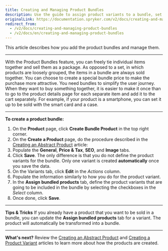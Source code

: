```yaml
---
title: Creating and Managing Product Bundles
description: Use the guide to assign product variants to a bundle, set its price, add SEO data and images in the Back Office.
originalLink: https://documentation.spryker.com/v2/docs/creating-and-managing-product-bundles
redirect_from:
  - /v2/docs/creating-and-managing-product-bundles
  - /v2/docs/en/creating-and-managing-product-bundles
---
```


This article describes how you add the product bundles and manage them. 
***
With the Product Bundles feature, you can freely tie individual items together and sell them as a package. As opposed to a set, in which products are loosely grouped, the items in a bundle are always sold together. You can choose to create a special bundle price to make the purchase more attractive.
You need bundles to simplify the user journey. When they want to buy something together, it is easier to make it once than to go to the product details page for each separate item and add it to the cart separately.
For example, if your product is a smartphone, you can set it up to be sold with the smart card and a case.
***
**To create a product bundle:**
1. On the **Product** page, click **Create Bundle Product** in the top right corner.
2. On the **Create a Product** page, do the procedure described in the [Creating an Abstract Product](/docs/scos/user/user-guides/201903.0/back-office-user-guide/products/products/abstract-products/creating-an-abstract-product.html) article:
3. Populate the **General**, **Price & Tax**, **SEO**, and **Image** tabs.
4. Click **Save**.
    The only difference is that you do not define the product variants for the bundle.
    Only one variant is created **automatically** once you save the data.
5. On the Variants tab, click **Edit** in the _Actions_ column.
6. Populate the information similarly to how you do for the product variant.
7. In the **Assign bundled products** tab, define the product variants that are going to be included in the bundle by selecting the checkboxes in the _Select_ сolumn.
8. Once done, click **Save**.

***
**Tips & Tricks**
If you already have a product that you want to be sold in a bundle, you can update the **Assign bundled products** tab for a variant. The product will automatically be transformed into a bundle.
***
**What's next?**
Review the [Creating an Abstract Product](/docs/scos/user/user-guides/201903.0/back-office-user-guide/products/products/abstract-products/creating-an-abstract-product.html) and [Creating a Product Variant](/docs/scos/user/user-guides/201903.0/back-office-user-guide/products/products/concrete-products/creating-a-product-variant.html) articles to learn more about how the products are created. 
